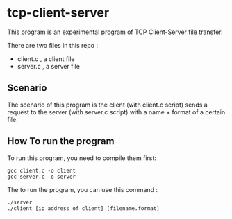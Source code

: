 # tcp-client-server
This program is an experimental program of TCP Client-Server file transfer.

There are two files in this repo :
* client.c , a client file
* server.c , a server file

## Scenario
The scenario of this program is the client (with client.c script) sends a request to the server (with server.c script) with a name + format of a certain file.

## How To run the program
To run this program, you need to compile them first:
```
gcc client.c -o client
gcc server.c -o server
```
The to run the program, you can use this command :
```
./server
./client [ip address of client] [filename.format]
```
